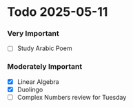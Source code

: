# Todo 2025-05-11
### Very Important
- [ ] Study Arabic Poem 
### Moderately Important
- [x] Linear Algebra
- [x] Duolingo
- [ ] Complex Numbers review for Tuesday
